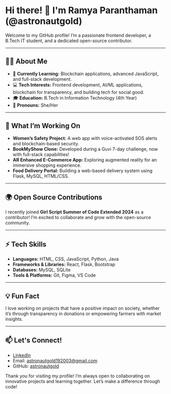 <h1>Hi there! 👋 I'm Ramya Paranthaman (@astronautgold)</h1>

<p>Welcome to my GitHub profile! I’m a passionate frontend developer, a B.Tech IT student, and a dedicated open-source contributor.</p>

<hr>

<h2>👩‍💻 About Me</h2>
<ul>
  <li>🌱 <strong>Currently Learning:</strong> Blockchain applications, advanced JavaScript, and full-stack development.</li>
  <li>💻 <strong>Tech Interests:</strong> Frontend development, AI/ML applications, blockchain for transparency, and building tech for social good.</li>
  <li>🎓 <strong>Education:</strong> B.Tech in Information Technology (4th Year)</li>
  <li>💬 <strong>Pronouns:</strong> She/Her</li>
</ul>

<hr>

<h2>🔭 What I’m Working On</h2>
<ul>
  <li><strong>Women’s Safety Project:</strong> A web app with voice-activated SOS alerts and blockchain-based security.</li>
  <li><strong>BookMyShow Clone:</strong> Developed during a Guvi 7-day challenge, now with full-stack capabilities!</li>
  <li><strong>AR Enhanced E-Commerce App:</strong> Exploring augmented reality for an immersive shopping experience.</li>
  <li><strong>Food Delivery Portal:</strong> Building a web-based delivery system using Flask, MySQL, HTML/CSS.</li>
</ul>

<hr>

<h2>🌍 Open Source Contributions</h2>
<p>I recently joined <strong>Girl Script Summer of Code Extended 2024</strong> as a contributor! I’m excited to collaborate and grow with the open-source community.</p>

<hr>

<h2>⚡ Tech Skills</h2>
<ul>
  <li><strong>Languages:</strong> HTML, CSS, JavaScript, Python, Java</li>
  <li><strong>Frameworks & Libraries:</strong> React, Flask, Bootstrap</li>
  <li><strong>Databases:</strong> MySQL, SQLite</li>
  <li><strong>Tools & Platforms:</strong> Git, Figma, VS Code</li>
</ul>

<hr>

<h2>💡 Fun Fact</h2>
<p>I love working on projects that have a positive impact on society, whether it’s through transparency in donations or empowering farmers with market insights.</p>

<hr>

<h2>📫 Let's Connect!</h2>
<ul>
  <li><a href="https://www.linkedin.com/in/Ramya-Paranthaman">LinkedIn</a></li>
  <li>Email: <a href="mailto:astronautgold192003@gmail.com">astronautgold192003@gmail.com</a></li>
  <li>GitHub: <a href="https://github.com/astronautgold">astronautgold</a></li>
</ul>

<p>Thank you for visiting my profile! I’m always open to collaborating on innovative projects and learning together. Let’s make a difference through code!</p>
